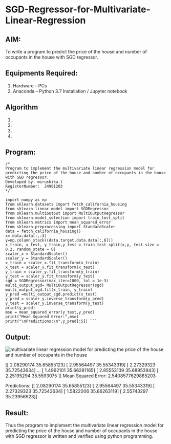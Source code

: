 # SGD-Regressor-for-Multivariate-Linear-Regression

## AIM:
To write a program to predict the price of the house and number of occupants in the house with SGD regressor.

## Equipments Required:
1. Hardware – PCs
2. Anaconda – Python 3.7 Installation / Jupyter notebook

## Algorithm
1. 
2. 
3. 
4. 

## Program:
```
/*
Program to implement the multivariate linear regression model for predicting the price of the house and number of occupants in the house with SGD regressor.
Developed by: mirushika.t 
RegisterNumber:  24901203
*/
```
```
import numpy as np
from sklearn.datasets import fetch_california_housing
from sklearn.linear_model import SGDRegressor
from sklearn.multioutput import MultiOutputRegressor
from sklearn.model_selection import train_test_split
from sklearn.metrics import mean_squared_error
from sklearn.preprocessing import StandardScaler
data = fetch_california_housing()
x= data.data[:,:3]
y=np.column_stack((data.target,data.data[:,6]))
x_train, x_test, y_train,y_test = train_test_split(x,y, test_size = 0.2, random_state = 0)
scaler_x = StandardScaler()
scaler_y = StandardScaler()
x_train = scaler_x.fit_transform(x_train)
x_test = scaler_x.fit_transform(x_test)
y_train = scaler_y.fit_transform(y_train)
y_test = scaler_y.fit_transform(y_test)
sgd = SGDRegressor(max_iter=1000, tol = 1e-3)
multi_output_sgd= MultiOutputRegressor(sgd)
multi_output_sgd.fit(x_train, y_train)
y_pred =multi_output_sgd.predict(x_test)
y_pred = scaler_y.inverse_transform(y_pred)
y_test = scaler_y.inverse_transform(y_test)
print(y_pred)
mse = mean_squared_error(y_test,y_pred)
print("Mean Squared Error:",mse)
print("\nPredictions:\n",y_pred[:5]) ```
```
## Output:
![multivariate linear regression model for predicting the price of the house and number of occupants in the house](sam.png)

[[ 2.08290174 35.65855123]
 [ 2.95564497 35.55343319]
 [ 2.27329323 35.72543634]
 ...
 [ 1.4962101  35.66281165]
 [ 2.85553139 35.68953943]
 [ 2.25195294 35.5593075 ]]
Mean Squared Error: 2.5408577629885203

Predictions:
 [[ 2.08290174 35.65855123]
 [ 2.95564497 35.55343319]
 [ 2.27329323 35.72543634]
 [ 1.5822006  35.86263119]
 [ 2.55743297 35.23956923]]
## Result:
Thus the program to implement the multivariate linear regression model for predicting the price of the house and number of occupants in the house with SGD regressor is written and verified using python programming.
